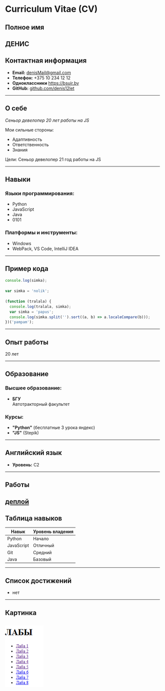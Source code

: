 # Curriculum Vitae (CV)

## Полное имя

## **ДЕНИС**

## Контактная информация

- **Email:** denisMail@gmail.com
- **Телефон:** +375 10 234 12 12
- **Одноклассники** https://bsuir.by
- **GitHub:** [github.com/denis12let](https://github.com/denis12let)

---

## О себе

_Сеньор девелопер 20 лет работы на JS_

Мои сильные стороны:

- Адаптивность
- Ответственность
- Знания

Цели: Сеньор девелопер 21 год работы на JS

---

## Навыки

### Языки программирования:

- Python
- JavaScript
- Java
- 0101

### Платформы и инструменты:

- Windows
- WebPack, VS Code, IntelliJ IDEA

---

## Пример кода

```javascript
console.log(simka);

var simka = 'nolik';

(function (tralala) {
  console.log(tralala, simka);
  var simka = 'papus';
  console.log(simka.split('').sort((a, b) => a.localeCompare(b)));
})('pampam');
```

---

## Опыт работы

20 лет

---

## Образование

### Высшее образование:

- **БГУ**  
  Автотракторный факультет

### Курсы:

- **"Python"** (бесплатные 3 урока яндекс)
- **"JS"** (Stepik)

---

## Английский язык

- **Уровень:** C2

---

## Работы

## [деплой](https://denis12let.github.io/EVETE_BZUIR/)

## Таблица навыков

| Навык      | Уровень владения |
| ---------- | ---------------- |
| Python     | Начало           |
| JavaScript | Отличный         |
| Git        | Средний          |
| Java       | Базовый          |

---

## Список достижений

- нет

---

## Картинка

## ![alt text](image.png)
